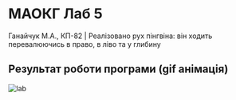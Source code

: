 # МАОКГ Лаб 5
Ганайчук М.А., КП-82 | Реалізовано рух пінгвіна: він ходить перевалюючись в право, в ліво та у глибину
## Результат роботи програми (gif анімація)
![lab](demo.gif)
